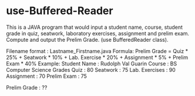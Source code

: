 # use-Buffered-Reader
This is a JAVA program that would input a student name, course, student grade in quiz, 
seatwork, laboratory exercises, assignment and prelim exam.
Compute and output the Prelim Grade. (use BufferedReader class). 

Filename format : Lastname_Firstname.java
Formula:
Prelim Grade = Quiz * 25% + Seatwork * 10% + Lab. Exercise * 20% + Assignment * 5% + Prelim Exam * 40%
Example:
Student Name : Rudolph Val Guarin
Course : BS Computer Science
Grades
Quiz : 80
Seatwork : 75
Lab. Exercises : 90
Assignment : 70
Prelim Exam : 75

Prelim Grade : ??

